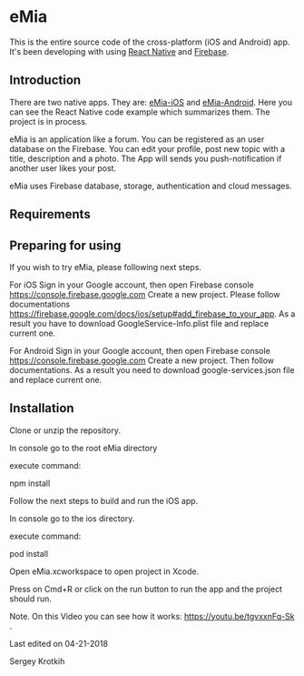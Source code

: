 # eMia

This is the entire source code of the cross-platform (iOS and Android) app. 
It's been developing with using [React Native](https://facebook.github.io/react-native/docs/getting-started.html) and [Firebase](https://firebase.google.com/docs/).

## Introduction

There are two native apps. They are: [eMia-iOS](https://github.com/SKrotkih/eMia-iOS) and [eMia-Android](https://github.com/SKrotkih/eMia-Android). Here you can see the React Native code example which summarizes them.
The project is in process.

eMia is an application like a forum. 
You can be registered as an user database on the Firebase. 
You can edit your profile, post new topic with a title, description and a photo.
The App will sends you push-notification if another user likes your post.

eMia uses Firebase database, storage, authentication and cloud messages.

## Requirements

## Preparing for using

If you wish to try eMia, please following next steps.

For iOS
Sign in your Google account, then open Firebase console https://console.firebase.google.com
Create a new project. Please follow documentations https://firebase.google.com/docs/ios/setup#add_firebase_to_your_app.
As a result you have to download GoogleService-Info.plist file and replace current one.

For Android
Sign in your Google account, then open Firebase console https://console.firebase.google.com
Create a new project. Then follow documentations. As a result you need to download google-services.json file and replace current one.

## Installation

Clone or unzip the repository.

In console go to the root eMia directory

execute command:

npm install

Follow the next steps to build and run the iOS app.

In console go to the ios directory.

execute command: 

pod install

Open eMia.xcworkspace to open project in Xcode.

Press on Cmd+R or click on the run button to run the app and the project should run.

Note. On this Video you can see how it works: https://youtu.be/tgvxxnFq-Sk .

Last edited on 04-21-2018

Sergey Krotkih

